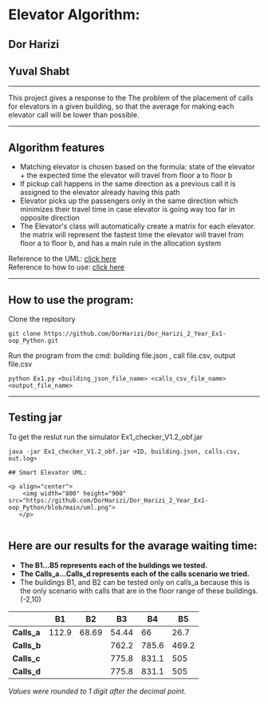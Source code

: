 # Elevator Algorithm:                                                                
## Dor Harizi
## Yuval Shabt
---
This project gives a response to the The problem of the placement of calls for elevators in a given building, so that the average for making each elevator call will be lower than possible. 

---

## Algorithm features

*	Matching elevator is chosen based on the formula: state of the elevator + the expected time the elevator will travel from floor a to floor b
*	If pickup call happens in the same direction as a previous call it is assigned to the elevator already having this path
*	Elevator picks up the passengers only in the same direction which minimizes their travel time in case elevator is going way too far in opposite direction
*	The Elevator's class will automatically create a matrix for each elevator. the matrix will represent the fastest time the elevator will travel from floor a to floor    b, and has a main rule in the allocation system

Reference to the UML: [ click here](#Smart-Elevator-UML)  
Reference to how to use: [ click here](#How-to-use)

---
## How to use the program:
Clone the repository 
```
git clone https://github.com/DorHarizi/Dor_Harizi_2_Year_Ex1-oop_Python.git 
```
Run the program from the cmd: building file.json , call file.csv, output file.csv 
```
python Ex1.py <building_json_file_name> <calls_csv_file_name> <output_file_name>
```
----
## Testing jar
To get the reslut run the simulator Ex1_checker_V1.2_obf.jar
```
java -jar Ex1_checker_V1.2_obf.jar <ID, building.json, calls.csv, out.log>
```

```
## Smart Elevator UML:

<p align="center">
    <img width="800" height="900" src="https://github.com/DorHarizi/Dor_Harizi_2_Year_Ex1-oop_Python/blob/main/uml.png">
   </p>
   
```
## Here are our results for the avarage waiting time:
   - **The B1...B5 represents each of the buildings we tested.** 
   - **The Calls_a...Calls_d  represents each of the calls scenario we tried.** 
   - The buildings B1, and B2 can be tested only on calls_a because this is the only scenario with calls that are in the floor range of these buildings. (-2,10)  

|           | **B1** | **B2** | **B3** | **B4** | **B5** |
|-----------|--------|--------|--------|--------|--------|
|**Calls_a**|	112.9	 | 68.69  | 54.44  | 66     |	26.7   |
|**Calls_b**|		     |        | 762.2  | 785.6  |	469.2  |
|**Calls_c**|		     |        | 775.8  | 831.1  |	505    |
|**Calls_d**|		     |        | 775.8  | 831.1  |	505    |  

 *Values were rounded to 1 digit after the decimal point.*    
 ```
